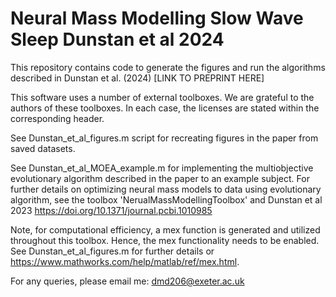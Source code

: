 # Neural Mass Modelling Slow Wave Sleep Dunstan et al 2024
This repository contains code to generate the figures and run the algorithms described in Dunstan et al. (2024) [LINK TO PREPRINT HERE]

This software uses a number of external toolboxes. We are grateful to the 
authors of these toolboxes. In each case, the licenses are stated within the corresponding header.

See Dunstan_et_al_figures.m script for recreating figures in the paper from saved datasets.

See Dunstan_et_al_MOEA_example.m for implementing the multiobjective evolutionary algorithm described in the paper to an example subject.
For further details on optimizing neural mass models to data using evolutionary algorithm, see the toolbox 'NerualMassModellingToolbox' and Dunstan et al 2023  https://doi.org/10.1371/journal.pcbi.1010985

Note, for computational efficiency, a mex function is generated and utilized throughout this toolbox. Hence, the mex functionality needs to be enabled. See Dunstan_et_al_figures.m for further details or https://www.mathworks.com/help/matlab/ref/mex.html.

For any queries, please email me: dmd206@exeter.ac.uk
